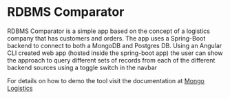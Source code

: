 # RDBMS Comparator

RDBMS Comparator is a simple app based on the concept of a logistics company that has customers and orders. 
The app uses a Spring-Boot backend to connect to both a MongoDB and Postgres DB. 
Using an Angular CLI created web app (hosted inside the spring-boot app) the user can show the approach to query different 
sets of records from each of the different backend sources using a toggle switch in the navbar

For details on how to demo the tool visit the documentation at [Mongo Logistics](https://jesmith17.github.io/rdbms_comparator/)
